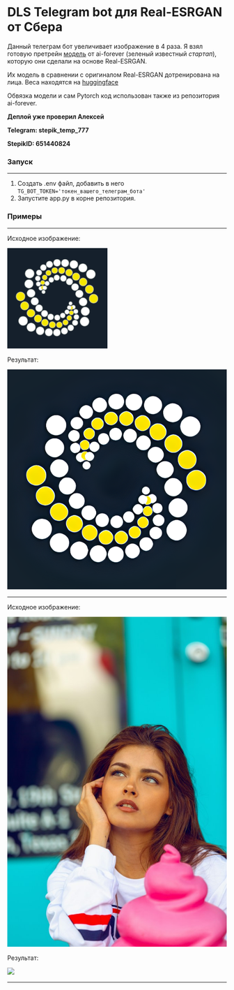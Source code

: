 # DLS Telegram bot для Real-ESRGAN от Сбера
Данный телеграм бот увеличивает изображение в 4 раза.
Я взял готовую претрейн [модель](https://github.com/ai-forever/Real-ESRGAN/tree/main) от ai-forever (зеленый известный *стартап*), которую они сделали на основе Real-ESRGAN. 

Их модель в сравнении с оригиналом Real-ESRGAN дотренирована на лица. Веса находятся на [huggingface](https://huggingface.co/ai-forever/Real-ESRGAN/tree/main)

Обвязка модели и сам Pytorch код использован также из репозитория ai-forever.

**Деплой уже проверил Алексей**

**Telegram: stepik_temp_777**

**StepikID: 651440824**

### Запуск

---
1. Создать .env файл, добавить в него `TG_BOT_TOKEN='токен_вашего_телеграм_бота'`
2. Запустите app.py в корне репозитория.


### Примеры

---

Исходное изображение:

![](incoming/dls.png)

Результат:

![](upscaled/dls_upscaled.png)

---

Исходное изображение:

![](incoming/woman.jpg)

Результат:

![](upscaled/woman_upscaled.png)

---
